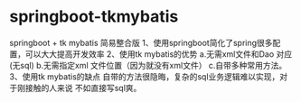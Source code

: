 # springboot-tkmybatis
springboot + tk  mybatis 简易整合版
1、使用springboot简化了spring很多配置，可以大大提高开发效率
2、使用tk mybatis的优势
  a.无需xml文件和Dao 对应(无sql)
  b.无需指定xml 文件位置（因为就没有xml文件）
  c.自带多种常用方法。
3、使用tk mybatis的缺点
   自带的方法很隐晦，复杂的sql业务逻辑难以实现，对于刚接触的人来说 不如直接写sql爽。
